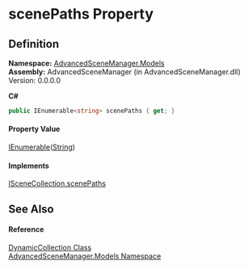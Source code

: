 # scenePaths Property




## Definition
**Namespace:** <a href="N_AdvancedSceneManager_Models">AdvancedSceneManager.Models</a>  
**Assembly:** AdvancedSceneManager (in AdvancedSceneManager.dll) Version: 0.0.0.0

**C#**
``` C#
public IEnumerable<string> scenePaths { get; }
```



#### Property Value
<a href="https://learn.microsoft.com/dotnet/api/system.collections.generic.ienumerable-1" target="_blank" rel="noopener noreferrer">IEnumerable</a>(<a href="https://learn.microsoft.com/dotnet/api/system.string" target="_blank" rel="noopener noreferrer">String</a>)

#### Implements
<a href="P_AdvancedSceneManager_Models_ISceneCollection_scenePaths">ISceneCollection.scenePaths</a>  


## See Also


#### Reference
<a href="T_AdvancedSceneManager_Models_DynamicCollection">DynamicCollection Class</a>  
<a href="N_AdvancedSceneManager_Models">AdvancedSceneManager.Models Namespace</a>  
